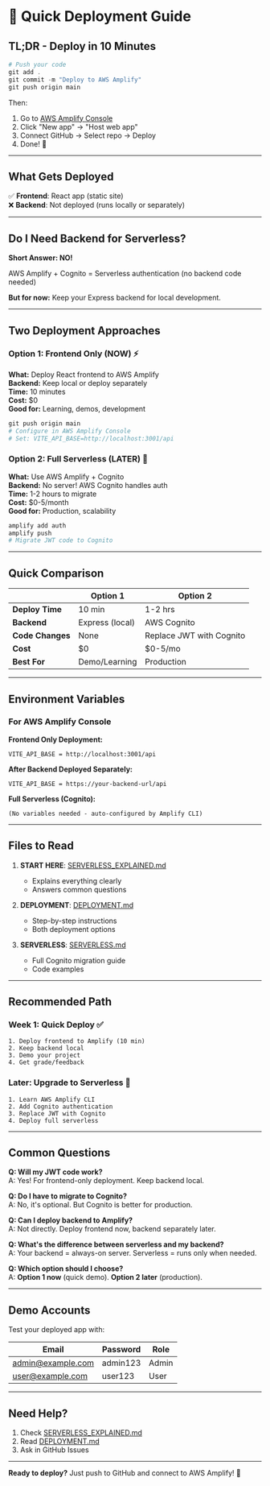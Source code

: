 # 🚀 Quick Deployment Guide

## TL;DR - Deploy in 10 Minutes

```powershell
# Push your code
git add .
git commit -m "Deploy to AWS Amplify"
git push origin main
```

Then:
1. Go to [AWS Amplify Console](https://console.aws.amazon.com/amplify/)
2. Click "New app" → "Host web app"
3. Connect GitHub → Select repo → Deploy
4. Done! 🎉

---

## What Gets Deployed

✅ **Frontend**: React app (static site)  
❌ **Backend**: Not deployed (runs locally or separately)

---

## Do I Need Backend for Serverless?

**Short Answer: NO!**

AWS Amplify + Cognito = Serverless authentication (no backend code needed)

**But for now:** Keep your Express backend for local development.

---

## Two Deployment Approaches

### Option 1: Frontend Only (NOW) ⚡

**What:** Deploy React frontend to AWS Amplify  
**Backend:** Keep local or deploy separately  
**Time:** 10 minutes  
**Cost:** $0  
**Good for:** Learning, demos, development

```powershell
git push origin main
# Configure in AWS Amplify Console
# Set: VITE_API_BASE=http://localhost:3001/api
```

### Option 2: Full Serverless (LATER) 🌟

**What:** Use AWS Amplify + Cognito  
**Backend:** No server! AWS Cognito handles auth  
**Time:** 1-2 hours to migrate  
**Cost:** $0-5/month  
**Good for:** Production, scalability

```powershell
amplify add auth
amplify push
# Migrate JWT code to Cognito
```

---

## Quick Comparison

|  | Option 1 | Option 2 |
|---|---|---|
| **Deploy Time** | 10 min | 1-2 hrs |
| **Backend** | Express (local) | AWS Cognito |
| **Code Changes** | None | Replace JWT with Cognito |
| **Cost** | $0 | $0-5/mo |
| **Best For** | Demo/Learning | Production |

---

## Environment Variables

### For AWS Amplify Console

**Frontend Only Deployment:**
```
VITE_API_BASE = http://localhost:3001/api
```

**After Backend Deployed Separately:**
```
VITE_API_BASE = https://your-backend-url/api
```

**Full Serverless (Cognito):**
```
(No variables needed - auto-configured by Amplify CLI)
```

---

## Files to Read

1. **START HERE**: [SERVERLESS_EXPLAINED.md](./SERVERLESS_EXPLAINED.md)
   - Explains everything clearly
   - Answers common questions

2. **DEPLOYMENT**: [DEPLOYMENT.md](./DEPLOYMENT.md)
   - Step-by-step instructions
   - Both deployment options

3. **SERVERLESS**: [SERVERLESS.md](./SERVERLESS.md)
   - Full Cognito migration guide
   - Code examples

---

## Recommended Path

### Week 1: Quick Deploy ✅
```
1. Deploy frontend to Amplify (10 min)
2. Keep backend local
3. Demo your project
4. Get grade/feedback
```

### Later: Upgrade to Serverless 🚀
```
1. Learn AWS Amplify CLI
2. Add Cognito authentication
3. Replace JWT with Cognito
4. Deploy full serverless
```

---

## Common Questions

**Q: Will my JWT code work?**  
A: Yes! For frontend-only deployment. Keep backend local.

**Q: Do I have to migrate to Cognito?**  
A: No, it's optional. But Cognito is better for production.

**Q: Can I deploy backend to Amplify?**  
A: Not directly. Deploy frontend now, backend separately later.

**Q: What's the difference between serverless and my backend?**  
A: Your backend = always-on server. Serverless = runs only when needed.

**Q: Which option should I choose?**  
A: **Option 1 now** (quick demo). **Option 2 later** (production).

---

## Demo Accounts

Test your deployed app with:

| Email | Password | Role |
|-------|----------|------|
| admin@example.com | admin123 | Admin |
| user@example.com | user123 | User |

---

## Need Help?

1. Check [SERVERLESS_EXPLAINED.md](./SERVERLESS_EXPLAINED.md)
2. Read [DEPLOYMENT.md](./DEPLOYMENT.md)
3. Ask in GitHub Issues

---

**Ready to deploy?** Just push to GitHub and connect to AWS Amplify! 🚀